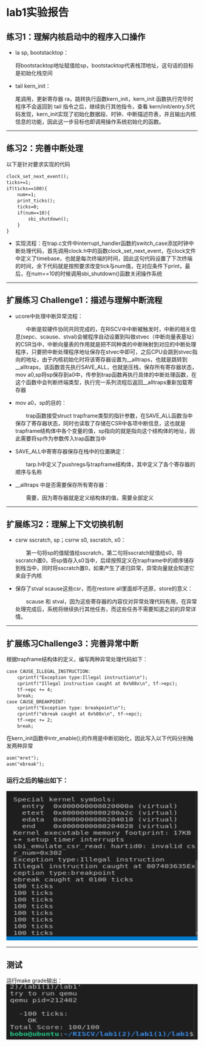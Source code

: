 # lab1实验报告
## 练习1：理解内核启动中的程序入口操作
* la sp, bootstacktop：
  
  将bootstacktop地址赋值给sp，bootstacktop代表栈顶地址，这句话的目标是初始化栈空间
* tail kern_init：
  
  尾调用，更新寄存器 ra，跳转执行函数kern_init，kern_init 函数执行完毕时程序不会返回到 tail 指令之后，继续执行其他指令，查看 kern/init/entry.S代码发现，kern_init实现了初始化数据段、时钟、中断描述符表，并且输出内核信息的功能，因此这一步目标也即调用操作系统初始化的函数。
---
## 练习2：完善中断处理
以下是针对要求实现的代码
```
clock_set_next_event();
ticks+=1;
if(ticks==100){
	num+=1;
	print_ticks();
	ticks=0;
	if(num==10){
		sbi_shutdown();
	}
}
```
* 实现流程：在trap.c文件中interrupt_handler函数的switch_case添加时钟中断处理代码，首先调用clock.h中的函数clock_set_next_event，在clock文件中定义了timebase，也就是每次终端的时间，因此这句代码设置了下次终端的时间，余下代码就是按照要求改变tick与num值，在对应条件下print，最后，在num==10的时候调用sbi_shutdown()函数关闭操作系统
---
## 扩展练习 Challenge1：描述与理解中断流程
* ucore中处理中断异常流程：

	&emsp;&emsp;中断是软硬件协同共同完成的，在RISCV中中断被触发时，中断的相关信息(sepc、scause、stval)会被程序自动设置到叫做stvec（中断向量表基址）的CSR当中，中断向量表的作用就是把不同种类的中断映射到对应的中断处理程序，只要把中断处理程序地址保存在stvec中即可，之后CPU会跳到stvec指向的地址，由于内核初始化时将该寄存器设置为__alltraps，也就是跳转到__alltraps，该函数首先执行SAVE_ALL，也就是压栈，保存所有寄存器状态，mov a0,sp将sp保存到a0中，传参到trap函数再执行具体的中断处理函数，在这个函数中会判断终端类型，执行完一系列流程后返回__alltraps重新加载寄存器
* mov a0，sp的目的：
  
  &emsp;&emsp;trap函数接受struct trapframe类型的指针参数，在SAVE_ALL函数当中保存了寄存器状态，同时也读取了存储在CSR中各项中断信息，这也就是trapframe结构体中各个变量的值，sp指向的就是指向这个结构体的地址，因此需要将sp作为参数传入trap函数当中
* SAVE_ALL中寄寄存器保存在栈中的位置确定：
  
  &emsp;&emsp;tarp.h中定义了pushregs与trapframe结构体，其中定义了各个寄存器的顺序与名称
* __alltraps 中是否需要保存所有寄存器：
  
  &emsp;&emsp;需要，因为寄存器就是定义结构体的值，需要全部定义
---
## 扩展练习2：理解上下文切换机制
* csrw sscratch, sp；csrrw s0, sscratch, x0：
  
  &emsp;&emsp;第一句将sp的值赋值给sscratch，第二句将sscratch赋值给s0，将sscratch置0，将sp值存入s0当中，后续按照定义在trapframe中的顺序储存到栈当中，同时将sscratch置0，如果产生了递归异常，异常向量就会知道它来自于内核
* 保存了stval scause这些csr，而在restore all里面却不还原，store的意义：
  
  &emsp;&emsp;scause 和 stval，因为这些寄存器的内容仅对异常处理代码有用，在异常处理完成后，系统将继续执行其他任务，而这些任务不需要知道之前的异常详情。
---
## 扩展练习Challenge3：完善异常中断
根据trapframe结构体的定义，编写两种异常处理代码如下：
```
case CAUSE_ILLEGAL_INSTRUCTION:
    cprintf("Exception type:Illegal instruction\n");
    cprintf("Illegal instruction caught at 0x%08x\n", tf->epc);
    tf->epc += 4; 
    break;
case CAUSE_BREAKPOINT:
    cprintf("Exception type: breakpoint\n");
    cprintf("ebreak caught at 0x%08x\n", tf->epc);
    tf->epc += 2; 
    break;
```
在kern_init函数中intr_enable();的作用是中断初始化，因此写入以下代码分别触发两种异常
```
asm("mret");
asm("ebreak");
```
### 运行之后的输出如下：
![avatar](result.png)

---
## 测试
运行make grade输出：
![avatar](grade.png)
